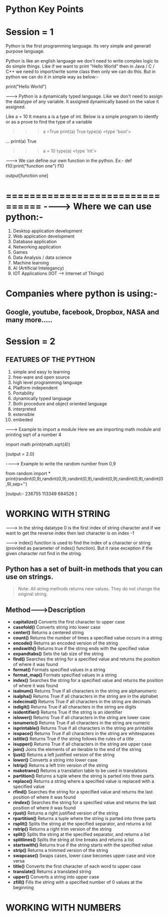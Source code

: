 Python Key Points
===========================
Session  =  1   
===========================

Python is the first programming language. Its very simple and generatl purpose language.

Python is like an english language we don't need to write complex logic to do simple things.
 Like if we want to print "Hello World" then in Java / C / C++ we need to import/write some class then only we can do this.
 But in python we can do it in simple way as below:-

 print("Hello World")


 ---> Python is a dynamically typed language. Like we don't need to assign the datatype of any variable. 
 It assigned dynamically based on the value it assigned.

 Like a = 10
 It means a is a type of int. 
 Below is a simple program to identfy or as a prove to find the type of a variable

>>> a =True
>>> print(a)
True
>>> type(a)
<type 'bool'>
>>>
... print(a)
True
>>> a = 10
>>> type(a)
<type 'int'>
>>>

---> We can define our own function in the python.
Ex:-
def f1():print("function one")
f1()

output[function one]

================================
----> Where we can use python:-
================================

1. Desktop application development
2. Web application development
3. Database application
4. Networking application
5. Games
6. Data Analysis / data science
7. Machine learning
8. AI (Artificial Intelegancy)
9. IOT Applications (IOT --> Internet of Things)



Companies where python is using:-
==========================
Google, youtube, facebook, Dropbox, NASA and many more.....
---------------



Session  =  2   
===========================

FEATURES OF THE PYTHON
----------------------

1. simple and easy to learning
2. free-ware and open source
3. high level programming language
4. Platform independent
5. Portability
6. dynamically typed language
7. Both procedure and object oriented language
8. interpreted
9. extensible
10. embeded


---> Example to import a module
Here we are importing math module and printing sqrt of a number 4

import math
print(math.sqrt(4))


[output = 2.0]


----> Example to write the random number from 0,9

from random import *
print(randint(0,9),randint(0,9),randint(0,9),randint(0,9),randint(0,9),randint(0,9),sep='')

[output:-
236755
113349
684526
]




WORKING WITH STRING
======================================

---> In the string datatype 0 is the first index of string character and if we want to get the reverse index then last character is on index -1

---> index() function is used to find the index of a character or string (provided as parameter of index() function). But it raise exception if the given character not find in the 
string.


 Python has a set of built-in methods that you can use on strings.
---------------
> Note: All string methods returns new values. They do not change the original string.


Method--->Description
-------------------
- **capitalize()**	Converts the first character to upper case
- **casefold()**	Converts string into lower case
- **center()**	Returns a centered string
- **count()**	Returns the number of times a specified value occurs in a string
- **encode()**	Returns an encoded version of the string
- **endswith()**	Returns true if the string ends with the specified value
- **expandtabs()**	Sets the tab size of the string
- **find()**	Searches the string for a specified value and returns the position of where it was found
- **format()**	Formats specified values in a string
- **format_map()**	Formats specified values in a string
- **index()**	Searches the string for a specified value and returns the position of where it was found
- **isalnum()**	Returns True if all characters in the string are alphanumeric
- **isalpha()**	Returns True if all characters in the string are in the alphabet
- **isdecimal()**	Returns True if all characters in the string are decimals
- **isdigit()**	Returns True if all characters in the string are digits
- **isidentifier()**	Returns True if the string is an identifier
- **islower()**	Returns True if all characters in the string are lower case
- **isnumeric()**	Returns True if all characters in the string are numeric
- **isprintable()**	Returns True if all characters in the string are printable
- **isspace()**	Returns True if all characters in the string are whitespaces
- **istitle()**	Returns True if the string follows the rules of a title
- **isupper()**	Returns True if all characters in the string are upper case
- **join()**	Joins the elements of an iterable to the end of the string
- **ljust()**	Returns a left justified version of the string
- **lower()**	Converts a string into lower case
- **lstrip()**	Returns a left trim version of the string
- **maketrans()**	Returns a translation table to be used in translations
- **partition()**	Returns a tuple where the string is parted into three parts
- **replace()**	Returns a string where a specified value is replaced with a specified value
- **rfind()**	Searches the string for a specified value and returns the last position of where it was found
- **rindex()**	Searches the string for a specified value and returns the last position of where it was found
- **rjust()**	Returns a right justified version of the string
- **rpartition()**	Returns a tuple where the string is parted into three parts
- **rsplit()**	Splits the string at the specified separator, and returns a list
- **rstrip()**	Returns a right trim version of the string
- **split()**	Splits the string at the specified separator, and returns a list
- **splitlines()**	Splits the string at line breaks and returns a list
- **startswith()**	Returns true if the string starts with the specified value
- **strip()**	Returns a trimmed version of the string
- **swapcase()**	Swaps cases, lower case becomes upper case and vice versa
- **title()**	Converts the first character of each word to upper case
- **translate()**	Returns a translated string
- **upper()**	Converts a string into upper case
- **zfill()**	Fills the string with a specified number of 0 values at the beginning




WORKING WITH NUMBERS
======


